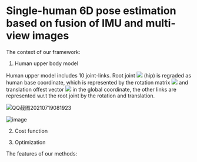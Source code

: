 # Single-human 6D pose estimation based on fusion of IMU and multi-view images

The context of our framework:
  1. Human upper body model
 
  Human upper model includes 10 joint-links. Root joint <img src="http://chart.googleapis.com/chart?cht=tx&chl= h_0" style="border:none;"> (hip) is regraded as human base coordinate, which is represented by the rotation matrix <img src="http://chart.googleapis.com/chart?cht=tx&chl= R_{h_0}^g" style="border:none;"> and translation offest vector <img src="http://chart.googleapis.com/chart?cht=tx&chl= t_{h_0}^g" style="border:none;"> in the global coordinate, the other links are represented w.r.t the root joint by the rotation and translation.
  
 ![QQ截图20210719081923](https://user-images.githubusercontent.com/52600391/126127071-12ac66d1-6809-457d-8863-1a365f19c269.png)

![image](https://user-images.githubusercontent.com/52600391/126116124-7167d3e3-5b78-4a1c-9c63-8892489ee3cb.png)


  2. Cost function

  3. Optimization


The features of our methods:
  
